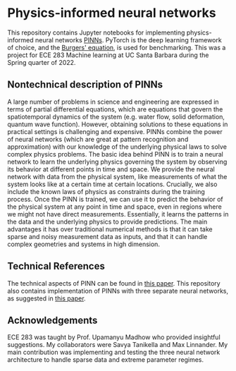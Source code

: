 # Physics-informed neural networks

This repository contains Jupyter notebooks for implementing physics-informed neural networks [PINNs](https://en.wikipedia.org/wiki/Physics-informed_neural_networks). PyTorch is the deep learning framework of choice, and the [Burgers' equation](https://en.wikipedia.org/wiki/Burgers%27_equation), is used for benchmarking. This was a project for ECE 283 Machine learning at UC Santa Barbara during the Spring quarter of 2022. 


## Nontechnical description of PINNs

A large number of problems in science and engineering are expressed in terms of partial differential equations, which are equations that govern the spatiotemporal dynamics of the system (e.g. water flow, solid deformation, quantum wave function).
However, obtaining solutions to these equations in practical settings is challenging and expensive. 
PINNs combine the power of neural networks (which are great at pattern recognition and approximation) with our knowledge of the underlying physical laws to solve complex physics problems.
The basic idea behind PINN is to train a neural network to learn the underlying physics governing the system by observing its behavior at different points in time and space. We provide the neural network with data from the physical system, like measurements of what the system looks like at a certain time at certain locations. Crucially, we also include the known laws of physics as constraints during the training process.
Once the PINN is trained, we can use it to predict the behavior of the physical system at any point in time and space, even in regions where we might not have direct measurements. Essentially, it learns the patterns in the data and the underlying physics to provide predictions. The main advantages it has over traditional numerical methods is that it can take sparse and noisy measurement data as inputs, and that it can handle complex geometries and systems in high dimension.



## Technical References
The technical aspects of PINN can be found in [this paper](https://arxiv.org/abs/1711.10561). This repository also contains implementation of PINNs with three separate neural networks, as suggested in [this paper](https://arxiv.org/abs/1711.06464).

## Acknowledgements
ECE 283 was taught by Prof. Upamanyu Madhow who provided insightful suggestions. My collaborators were Savya Tanikella and Max Linnander. My main contribution was implementing and testing the three neural network architecture to handle sparse data and extreme parameter regimes.